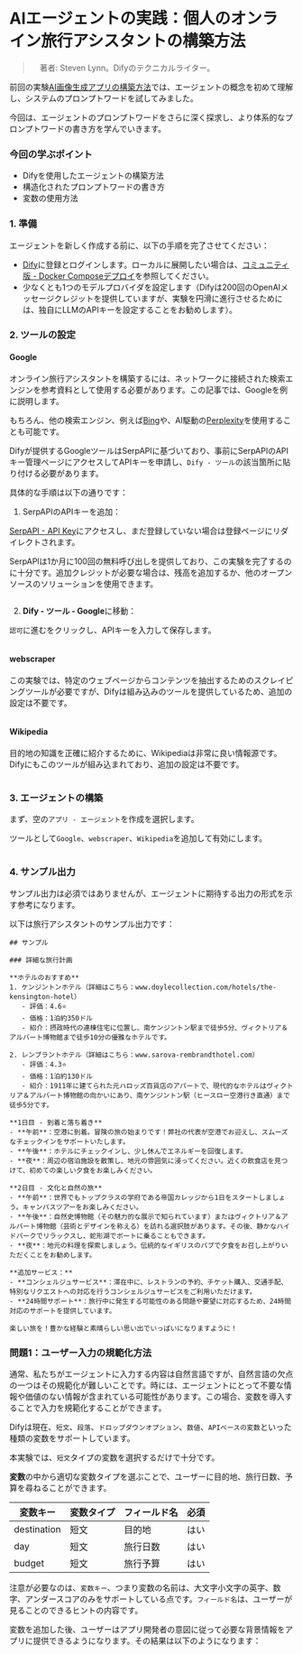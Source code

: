 # AIエージェントの実践：個人のオンライン旅行アシスタントの構築方法

>　著者: Steven Lynn。Difyのテクニカルライター。

前回の実験[AI画像生成アプリの構築方法](build-ai-image-generation-app.md)では、エージェントの概念を初めて理解し、システムのプロンプトワードを試してみました。

今回は、エージェントのプロンプトワードをさらに深く探求し、より体系的なプロンプトワードの書き方を学んでいきます。

### 今回の学ぶポイント

* Difyを使用したエージェントの構築方法
* 構造化されたプロンプトワードの書き方
* 変数の使用方法

### 1. 準備

エージェントを新しく作成する前に、以下の手順を完了させてください：

* [Dify](https://dify.ai)に登録とログインします。ローカルに展開したい場合は、[コミュニティ版 - Docker Composeデプロイ](../../getting-started/install-self-hosted/docker-compose.md)を参照してください。
* 少なくとも1つのモデルプロバイダを設定します（Difyは200回のOpenAIメッセージクレジットを提供していますが、実験を円滑に進行させるためには、独自にLLMのAPIキーを設定することをお勧めします）。

### 2. ツールの設定

#### Google

オンライン旅行アシスタントを構築するには、ネットワークに接続された検索エンジンを参考資料として使用する必要があります。この記事では、Googleを例に説明します。

もちろん、他の検索エンジン、例えば[Bing](https://docs.dify.ai/ja-jp/guides/tools/tool-configuration/bing)や、AI駆動の[Perplexity](https://docs.dify.ai/ja-jp/guides/tools/tool-configuration/perplexity-search)を使用することも可能です。

Difyが提供するGoogleツールはSerpAPIに基づいており、事前にSerpAPIのAPIキー管理ページにアクセスしてAPIキーを申請し、`Dify - ツール`の該当箇所に貼り付ける必要があります。

具体的な手順は以下の通りです：

1. SerpAPIのAPIキーを追加：

[SerpAPI - API Key](https://serpapi.com/manage-api-key)にアクセスし、まだ登録していない場合は登録ページにリダイレクトされます。

SerpAPIは1か月に100回の無料呼び出しを提供しており、この実験を完了するのに十分です。追加クレジットが必要な場合は、残高を追加するか、他のオープンソースのソリューションを使用できます。

<figure><img src="https://assets-docs.dify.ai/dify-enterprise-mintlify/jp/workshop/basic/cf8870ff01bfb944da7ddbd073e9cc41.png" alt=""><figcaption></figcaption></figure>

2. **Dify - ツール - Google**に移動：

`認可`に進むをクリックし、APIキーを入力して保存します。

<figure><img src="https://assets-docs.dify.ai/dify-enterprise-mintlify/jp/workshop/basic/e9726a2e68cbe8f957f8394b5ca47049.png" alt=""><figcaption></figcaption></figure>

#### webscraper

この実験では、特定のウェブページからコンテンツを抽出するためのスクレイピングツールが必要ですが、Difyは組み込みのツールを提供しているため、追加の設定は不要です。

<figure><img src="https://assets-docs.dify.ai/dify-enterprise-mintlify/jp/workshop/basic/516c649bc0d8f2d1c81ba8b5bb28638c.png" alt=""><figcaption></figcaption></figure>

#### Wikipedia

目的地の知識を正確に紹介するために、Wikipediaは非常に良い情報源です。Difyにもこのツールが組み込まれており、追加の設定は不要です。

<figure><img src="https://assets-docs.dify.ai/dify-enterprise-mintlify/jp/workshop/basic/53ebce24e49543b83d6c5581525d4e30.png" alt=""><figcaption></figcaption></figure>

### 3. エージェントの構築

まず、空の`アプリ - エージェント`を作成を選択します。

ツールとして`Google`、`webscraper`、`Wikipedia`を追加して有効にします。

<figure><img src="https://assets-docs.dify.ai/dify-enterprise-mintlify/jp/workshop/basic/6799204e6259ab41f22f85e285466c22.png" alt=""><figcaption></figcaption></figure>

### 4. **サンプル出力**

サンプル出力は必須ではありませんが、エージェントに期待する出力の形式を示す参考になります。

以下は旅行アシスタントのサンプル出力です：

```
## サンプル

### 詳細な旅行計画

**ホテルのおすすめ**
1. ケンジントンホテル（詳細はこちら：www.doylecollection.com/hotels/the-kensington-hotel）
   - 評価：4.6⭐
   - 価格：1泊約350ドル
   - 紹介：摂政時代の連棟住宅に位置し、南ケンジントン駅まで徒歩5分、ヴィクトリア＆アルバート博物館まで徒歩10分の優雅なホテルです。

2. レンブラントホテル（詳細はこちら：www.sarova-rembrandthotel.com）
   - 評価：4.3⭐
   - 価格：1泊約130ドル
   - 紹介：1911年に建てられた元ハロッズ百貨店のアパートで、現代的なホテルはヴィクトリア＆アルバート博物館の向かいにあり、南ケンジントン駅（ヒースロー空港行き直通）まで徒歩5分です。

**1日目 - 到着と落ち着き**
- **午前**：空港に到着。冒険の旅の始まりです！弊社の代表が空港でお迎えし、スムーズなチェックインをサポートいたします。
- **午後**：ホテルにチェックインし、少し休んでエネルギーを回復します。
- **夜**：周辺の宿泊施設を散策し、地元の雰囲気に浸ってください。近くの飲食店を見つけて、初めての楽しい夕食をお楽しみください。

**2日目 - 文化と自然の旅**
- **午前**：世界でもトップクラスの学府である帝国カレッジから1日をスタートしましょう。キャンパスツアーをお楽しみください。
- **午後**：自然史博物館（その魅力的な展示で知られています）またはヴィクトリア＆アルバート博物館（芸術とデザインを称える）を訪れる選択肢があります。その後、静かなハイドパークでリラックスし、蛇形湖でボートに乗ることもできます。
- **夜**：地元の料理を探索しましょう。伝統的なイギリスのパブで夕食をお召し上がりいただくことをお勧めします。

**追加サービス：**
- **コンシェルジュサービス**：滞在中に、レストランの予約、チケット購入、交通手配、特別なリクエストへの対応を行うコンシェルジュサービスをご利用いただけます。
- **24時間サポート**：旅行中に発生する可能性のある問題や要望に対応するため、24時間対応のサポートを提供しています。

楽しい旅を！豊かな経験と素晴らしい思い出でいっぱいになりますように！
```

### 問題1：ユーザー入力の規範化方法

通常、私たちがエージェントに入力する内容は自然言語ですが、自然言語の欠点の一つはその規範化が難しいことです。時には、エージェントにとって不要な情報や価値のない情報が含まれている可能性があります。この場合、変数を導入することで入力を規範化することができます。

Difyは現在、`短文`、`段落`、`ドロップダウンオプション`、`数値`、`APIベースの変数`といった種類の変数をサポートしています。

本実験では、`短文`タイプの変数を選択するだけで十分です。

**変数**の中から適切な変数タイプを選ぶことで、ユーザーに目的地、旅行日数、予算を尋ねることができます。

| 変数キー       | 変数タイプ | フィールド名 | 必須 |
| ----------- | ---- | ---- | -- |
| destination | 短文   | 目的地  | はい  |
| day         | 短文   | 旅行日数 | はい  |
| budget      | 短文   | 旅行予算 | はい  |

注意が必要なのは、`変数キー`、つまり変数の名前は、大文字小文字の英字、数字、アンダースコアのみをサポートしている点です。`フィールド名`は、ユーザーが見ることのできるヒントの内容です。

変数を追加した後、ユーザーはアプリ開発者の意図に従って必要な背景情報をアプリに提供できるようになります。その結果は以下のようになります：

<figure><img src="https://assets-docs.dify.ai/dify-enterprise-mintlify/jp/workshop/basic/927260e8e6198b98f3b9406f856c0240.png" alt=""><figcaption></figcaption></figure>